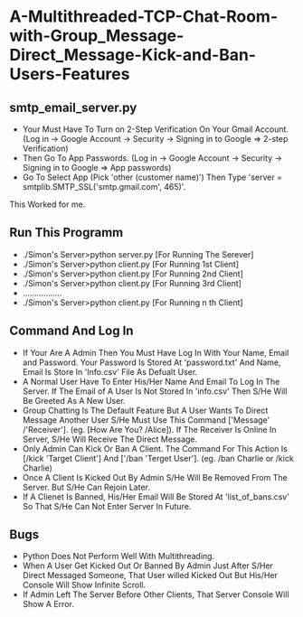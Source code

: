 # A-Multithreaded-TCP-Chat-Room-with-Group_Message-Direct_Message-Kick-and-Ban-Users-Features

**smtp_email_server.py**
------------------------------------
- Your Must Have To Turn on 2-Step Verification On Your Gmail Account. (Log in -> Google Account -> Security -> Signing in to Google => 2-step Verification)
- Then Go To App Passwords. (Log in -> Google Account -> Security -> Signing in to Google => App passwords)
- Go To Select App (Pick 'other (customer name)') Then Type 'server = smtplib.SMTP_SSL('smtp.gmail.com', 465)'.

This Worked for me.

**Run This Programm**
-----------------------------------
- ./Simon's Server>python server.py [For Running The Serever]
- ./Simon's Server>python client.py [For Running 1st Client]
- ./Simon's Server>python client.py [For Running 2nd Client]
- ./Simon's Server>python client.py [For Running 3rd Client]
-  .................
- ./Simon's Server>python client.py [For Running n th Client]

**Command And Log In**
------------------------------------
- If Your Are A Admin Then You Must Have Log In With Your Name, Email and Password. Your Password Is Stored At 'password.txt' And Name, Email Is Store In 'Info.csv' File As Defualt User.
- A Normal User Have To Enter His/Her Name And Email To Log In The Server. If The Email of A User Is Not Stored In 'info.csv' Then S/He Will Be Greeted As A New User.
- Group Chatting Is The Default Feature But A User Wants To Direct Message Another User S/He Must Use This Command ['Message' /'Receiver']. (eg. [How Are You? /Alice]). If The Receiver Is Online In Server, S/He Will Receive The Direct Message.
- Only Admin Can Kick Or Ban A Client. The Command For This Action Is [/kick 'Target Client'] And ['/ban 'Terget User']. (eg. /ban Charlie or /kick Charlie)
- Once A Client Is Kicked Out By Admin S/He Will Be Removed From The Server. But S/He Can Rejoin Later.
- If A Clienet Is Banned, His/Her Email Will Be Stored At 'list_of_bans.csv' So That S/He Can Not Enter Server In Future.

**Bugs**
------------------------
- Python Does Not Perform Well With Multithreading.
- When A User Get Kicked Out Or Banned By Admin Just After S/Her Direct Messaged Someone, That User willed Kicked Out But His/Her Console Will Show Infinite Scroll.
- If Admin Left The Server Before Other Clients, That Server Console Will Show A Error.
 

